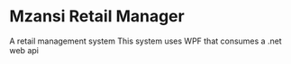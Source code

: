 # Mzansi Retail Manager
A retail management system 
This system uses WPF that consumes a .net web api
